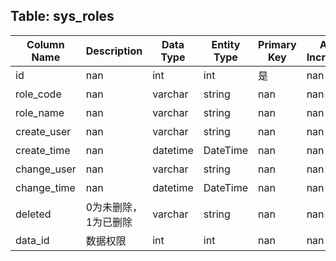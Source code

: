 ## Table: sys_roles

| Column Name | Description | Data Type | Entity Type | Primary Key | Auto Increment | Nullable | Length | Precision | Default Value |
|-------------|-------------|-----------|-------------|-------------|----------------|----------|--------|-----------|---------------|
| id | nan | int | int | 是 | nan | nan | nan | nan | nan |
| role_code | nan | varchar | string | nan | nan | 是 | 200.0 | nan | nan |
| role_name | nan | varchar | string | nan | nan | 是 | 200.0 | nan | nan |
| create_user | nan | varchar | string | nan | nan | 是 | 200.0 | nan | nan |
| create_time | nan | datetime | DateTime | nan | nan | 是 | nan | nan | nan |
| change_user | nan | varchar | string | nan | nan | 是 | 200.0 | nan | nan |
| change_time | nan | datetime | DateTime | nan | nan | 是 | nan | nan | nan |
| deleted | 0为未删除，1为已删除 | varchar | string | nan | nan | 是 | 10.0 | nan | 0.0 |
| data_id | 数据权限 | int | int | nan | nan | 是 | nan | nan | nan |
